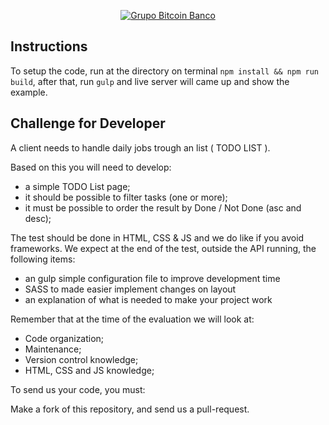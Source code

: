 <p align="center">
  <a href="https://www.btc-banco.com">
      <img src="https://s3.amazonaws.com/assinaturas-de-emails/btc.png" alt="Grupo Bitcoin Banco"/>
  </a>
</p>

## Instructions
To setup the code, run at the directory on terminal `npm install && npm run build`, after that, run `gulp` and live server will came up and show the example.


## Challenge for Developer

A client needs to handle daily jobs trough an list ( TODO LIST ).

Based on this you will need to develop:

- a simple TODO List page;
- it should be possible to filter tasks (one or more);
- it must be possible to order the result by Done / Not Done (asc and desc);

The test should be done in HTML, CSS & JS and we do like if you avoid frameworks. We expect at the end of the test, outside the API running, the following items:

- an gulp simple configuration file to improve development time
- SASS to made easier implement changes on layout
- an explanation of what is needed to make your project work

Remember that at the time of the evaluation we will look at:

- Code organization;
- Maintenance;
- Version control knowledge;
- HTML, CSS and JS knowledge;

To send us your code, you must:

Make a fork of this repository, and send us a pull-request.